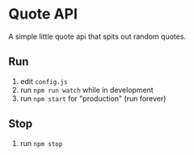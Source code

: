 # Quote API

A simple little quote api that spits out random quotes.

## Run
1. edit `config.js`
1. run `npm run watch` while in development
1. run `npm start` for "production" (run forever)

## Stop
1. run `npm stop`